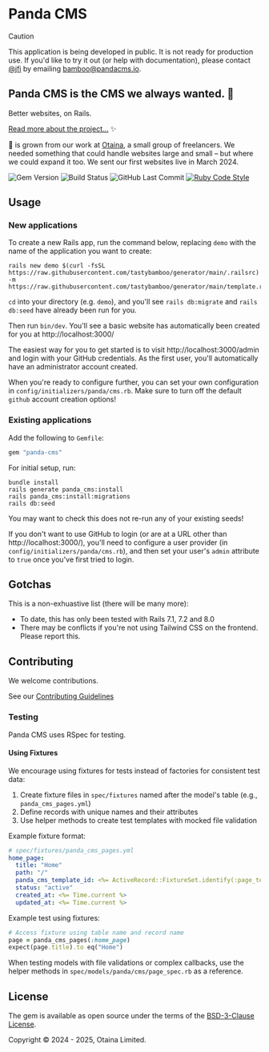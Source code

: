 # Panda CMS

> [!CAUTION]
> This application is being developed in public. It is not ready for production use. If you'd like to try it out (or help with documentation), please contact [@jfi](https://github.com/jfi) by emailing [bamboo@pandacms.io](mailto:bamboo@pandacms.io).

## Panda CMS is the CMS we always wanted. 🐼

Better websites, on Rails.

[Read more about the project...](https://github.com/pandacms/.github/blob/main/profile/README.md) ✨

🐼 is grown from our work at [Otaina](https://www.otaina.co.uk), a small group of freelancers. We needed something that could handle websites large and small – but where we could expand it too. We sent our first websites live in March 2024.

![Gem Version](https://img.shields.io/gem/v/panda-cms) ![Build Status](https://img.shields.io/github/actions/workflow/status/tastybamboo/panda-cms/ci.yml)
![GitHub Last Commit](https://img.shields.io/github/last-commit/tastybamboo/panda-cms) [![Ruby Code Style](https://img.shields.io/badge/code_style-standard-brightgreen.svg)](https://github.com/standardrb/standard)

## Usage

### New applications

To create a new Rails app, run the command below, replacing `demo` with the name of the application you want to create:

```
rails new demo $(curl -fsSL https://raw.githubusercontent.com/tastybamboo/generator/main/.railsrc) -m https://raw.githubusercontent.com/tastybamboo/generator/main/template.rb
```

`cd` into your directory (e.g. `demo`), and you'll see `rails db:migrate` and `rails db:seed` have already been run for you.

Then run `bin/dev`. You'll see a basic website has automatically been created for you at http://localhost:3000/

The easiest way for you to get started is to visit http://localhost:3000/admin and login with your GitHub credentials. As the first user, you'll automatically have an administrator account created.

When you're ready to configure further, you can set your own configuration in `config/initializers/panda/cms.rb`. Make sure to turn off the default `github` account creation options!

### Existing applications

Add the following to `Gemfile`:

```ruby
gem "panda-cms"
```

For initial setup, run:

```shell
bundle install
rails generate panda_cms:install
rails panda_cms:install:migrations
rails db:seed
```

You may want to check this does not re-run any of your existing seeds!

If you don't want to use GitHub to login (or are at a URL other than http://localhost:3000/), you'll need to configure a user provider (in `config/initializers/panda/cms.rb`), and then set your user's `admin` attribute to `true` once you've first tried to login.

## Gotchas

This is a non-exhuastive list (there will be many more):

* To date, this has only been tested with Rails 7.1, 7.2 and 8.0
* There may be conflicts if you're not using Tailwind CSS on the frontend. Please report this.

## Contributing

We welcome contributions.

See our [Contributing Guidelines](https://docs.pandacms.io/developers/contributing/)

### Testing

Panda CMS uses RSpec for testing.

#### Using Fixtures

We encourage using fixtures for tests instead of factories for consistent test data:

1. Create fixture files in `spec/fixtures` named after the model's table (e.g., `panda_cms_pages.yml`)
2. Define records with unique names and their attributes
3. Use helper methods to create test templates with mocked file validation

Example fixture format:

```yaml
# spec/fixtures/panda_cms_pages.yml
home_page:
  title: "Home"
  path: "/"
  panda_cms_template_id: <%= ActiveRecord::FixtureSet.identify(:page_template) %>
  status: "active"
  created_at: <%= Time.current %>
  updated_at: <%= Time.current %>
```

Example test using fixtures:

```ruby
# Access fixture using table name and record name
page = panda_cms_pages(:home_page)
expect(page.title).to eq("Home")
```

When testing models with file validations or complex callbacks, use the helper methods in `spec/models/panda/cms/page_spec.rb` as a reference.

## License

The gem is available as open source under the terms of the [BSD-3-Clause License](https://opensource.org/licenses/bsd-3-clause).

Copyright © 2024 - 2025, Otaina Limited.
